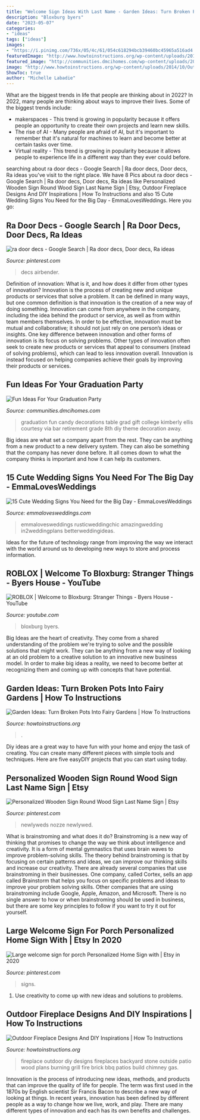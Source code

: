 ```yaml
---
title: "Welcome Sign Ideas With Last Name - Garden Ideas: Turn Broken Pots Into Fairy Gardens"
description: "Bloxburg byers"
date: "2023-05-07"
categories:
- "ideas"
tags: ["ideas"]
images:
- "https://i.pinimg.com/736x/05/4c/61/054c618294bcb39460bc45965a516ad4.jpg"
featuredImage: "http://www.howtoinstructions.org/wp-content/uploads/2015/05/Garden-Ideas-Turn-Broken-Pots-Into-Fairy-Gardens-8-600x896.jpg"
featured_image: "http://communities.dmcihomes.com/wp-content/uploads/2015/03/graduation-food-ideas.jpg"
image: "http://www.howtoinstructions.org/wp-content/uploads/2014/10/Outdoor-Fireplace-Designs-And-DIY-Ideas-5-512x339.jpeg"
ShowToc: true
author: "Michelle Labadie"
---
```



What are the biggest trends in life that people are thinking about in 2022?
In 2022, many people are thinking about ways to improve their lives. Some of the biggest trends include: 
- makerspaces - This trend is growing in popularity because it offers people an opportunity to create their own projects and learn new skills. 
- The rise of AI - Many people are afraid of AI, but it's important to remember that it's natural for machines to learn and become better at certain tasks over time. 
- Virtual reality - This trend is growing in popularity because it allows people to experience life in a different way than they ever could before.

	

		
searching about ra door decs - Google Search | Ra door decs, Door decs, Ra ideas you've visit to the right place. We have 8 Pics about ra door decs - Google Search | Ra door decs, Door decs, Ra ideas like Personalized Wooden Sign Round Wood Sign Last Name Sign | Etsy, Outdoor Fireplace Designs And DIY Inspirations | How To Instructions and also 15 Cute Wedding Signs You Need for the Big Day - EmmaLovesWeddings. Here you go:
		
    
## Ra Door Decs - Google Search | Ra Door Decs, Door Decs, Ra Ideas

<img loading=lazy src="https://i.pinimg.com/736x/ec/e5/16/ece51619bc147bf73dae2f13ad72cae4--ra-door-decs-avatar-the-last-airbender.jpg" onerror="this.onerror=null;this.src='https://tse2.mm.bing.net/th?id=OIP.PHrpLKxHdXLlSE-SLVMX2wHaEN&amp;pid=15.1';" alt="ra door decs - Google Search | Ra door decs, Door decs, Ra ideas">

_Source: pinterest.com_

>decs airbender. 

	

Definition of innovation: What is it, and how does it differ from other types of innovation?
Innovation is the process of creating new and unique products or services that solve a problem. It can be defined in many ways, but one common definition is that innovation is the creation of a new way of doing something. Innovation can come from anywhere in the company, including the idea behind the product or service, as well as from within team members themselves. In order to be effective, innovation must be mutual and collaborative; it should not just rely on one person’s ideas or insights. 
One key difference between innovation and other forms of innovation is its focus on solving problems. Other types of innovation often seek to create new products or services that appeal to consumers (instead of solving problems), which can lead to less innovation overall. Innovation is instead focused on helping companies achieve their goals by improving their products or services.

    
## Fun Ideas For Your Graduation Party

<img loading=lazy src="http://communities.dmcihomes.com/wp-content/uploads/2015/03/graduation-food-ideas.jpg" onerror="this.onerror=null;this.src='https://tse1.mm.bing.net/th?id=OIP.UHToK7XT43exBI32VBc7rgHaJ3&amp;pid=15.1';" alt="Fun Ideas For Your Graduation Party">

_Source: communities.dmcihomes.com_

>graduation fun candy decorations table grad gift college kimberly ellis courtesy via bar retirement grade 8th diy theme decoration away. 

	

Big ideas are what set a company apart from the rest. They can be anything from a new product to a new delivery system. They can also be something that the company has never done before. It all comes down to what the company thinks is important and how it can help its customers.

    
## 15 Cute Wedding Signs You Need For The Big Day - EmmaLovesWeddings

<img loading=lazy src="https://emmalovesweddings.com/wp-content/uploads/2017/09/rustic-wooden-wedding-sign-for-ceremony-560x839.jpg" onerror="this.onerror=null;this.src='https://tse3.mm.bing.net/th?id=OIP.VwubhsIB2bKNY3lwKouF-AHaLG&amp;pid=15.1';" alt="15 Cute Wedding Signs You Need for the Big Day - EmmaLovesWeddings">

_Source: emmalovesweddings.com_

>emmalovesweddings rusticweddingchic amazingwedding in2weddingplans betterweddingideas. 

	

Ideas for the future of technology range from improving the way we interact with the world around us to developing new ways to store and process information.

    
## ROBLOX | Welcome To Bloxburg: Stranger Things - Byers House - YouTube

<img loading=lazy src="https://i.ytimg.com/vi/MiP8BA_ptFQ/maxresdefault.jpg" onerror="this.onerror=null;this.src='https://tse4.mm.bing.net/th?id=OIP.8_ycckTTr7X2YvHrALxigwHaEK&amp;pid=15.1';" alt="ROBLOX | Welcome to Bloxburg: Stranger Things - Byers House - YouTube">

_Source: youtube.com_

>bloxburg byers. 

	

Big Ideas are the heart of creativity. They come from a shared understanding of the problem we're trying to solve and the possible solutions that might work. They can be anything from a new way of looking at an old problem to a creative solution to an innovative new business model. In order to make big ideas a reality, we need to become better at recognizing them and coming up with concepts that have potential.

    
## Garden Ideas: Turn Broken Pots Into Fairy Gardens | How To Instructions

<img loading=lazy src="http://www.howtoinstructions.org/wp-content/uploads/2015/05/Garden-Ideas-Turn-Broken-Pots-Into-Fairy-Gardens-8-600x896.jpg" onerror="this.onerror=null;this.src='https://tse3.mm.bing.net/th?id=OIP.NEx46aLtzvRlPFJ1AjLhewHaLD&amp;pid=15.1';" alt="Garden Ideas: Turn Broken Pots Into Fairy Gardens | How To Instructions">

_Source: howtoinstructions.org_

>. 

	

Diy ideas are a great way to have fun with your home and enjoy the task of creating. You can create many different pieces with simple tools and techniques. Here are five easyDIY projects that you can start using today.

    
## Personalized Wooden Sign Round Wood Sign Last Name Sign | Etsy

<img loading=lazy src="https://i.pinimg.com/736x/8a/d6/38/8ad638c29bba4eeb6d22b6e6cbeecb71.jpg" onerror="this.onerror=null;this.src='https://tse1.mm.bing.net/th?id=OIP.zvRd9cOAI-UigrkV1OeOsAHaE8&amp;pid=15.1';" alt="Personalized Wooden Sign Round Wood Sign Last Name Sign | Etsy">

_Source: pinterest.com_

>newlyweds nozze newlywed. 

	

What is brainstroming and what does it do?
Brainstroming is a new way of thinking that promises to change the way we think about intelligence and creativity. It is a form of mental gymnastics that uses brain waves to improve problem-solving skills. The theory behind brainstroming is that by focusing on certain patterns and ideas, we can improve our thinking skills and increase our creativity.
There are already several companies that use brainstroming in their businesses. One company, called Cortex, sells an app called Brainstorm that helps you focus on specific problems and ideas to improve your problem solving skills. Other companies that are using brainstroming include Google, Apple, Amazon, and Microsoft. There is no single answer to how or when brainstroming should be used in business, but there are some key principles to follow if you want to try it out for yourself.

    
## Large Welcome Sign For Porch Personalized Home Sign With | Etsy In 2020

<img loading=lazy src="https://i.pinimg.com/736x/05/4c/61/054c618294bcb39460bc45965a516ad4.jpg" onerror="this.onerror=null;this.src='https://tse3.mm.bing.net/th?id=OIP.p3EL0bO7fterVsLQEbidagHaJ3&amp;pid=15.1';" alt="Large welcome sign for porch Personalized Home Sign with | Etsy in 2020">

_Source: pinterest.com_

>signs. 

	

1. Use creativity to come up with new ideas and solutions to problems.

    
## Outdoor Fireplace Designs And DIY Inspirations | How To Instructions

<img loading=lazy src="http://www.howtoinstructions.org/wp-content/uploads/2014/10/Outdoor-Fireplace-Designs-And-DIY-Ideas-5-512x339.jpeg" onerror="this.onerror=null;this.src='https://tse3.mm.bing.net/th?id=OIP.cLnW3b4Ld9qzmre1K_k2mgHaE5&amp;pid=15.1';" alt="Outdoor Fireplace Designs And DIY Inspirations | How To Instructions">

_Source: howtoinstructions.org_

>fireplace outdoor diy designs fireplaces backyard stone outside patio wood plans burning grill fire brick bbq patios build chimney gas. 

	

Innovation is the process of introducing new ideas, methods, and products that can improve the quality of life for people. The term was first used in the 1870s by English scientist Sir Francis Bacon to describe a new way of looking at things. In recent years, innovation has been defined by different people as a way to change how we live, work, and play. There are many different types of innovation and each has its own benefits and challenges.

